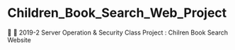 # Children_Book_Search_Web_Project
:boy: :girl: 2019-2 Server Operation &amp; Security Class Project : Chilren Book Search Website
